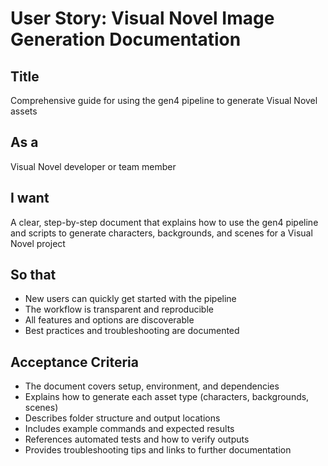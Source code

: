 # User Story: Visual Novel Image Generation Documentation

## Title
Comprehensive guide for using the gen4 pipeline to generate Visual Novel assets

## As a
Visual Novel developer or team member

## I want
A clear, step-by-step document that explains how to use the gen4 pipeline and scripts to generate characters, backgrounds, and scenes for a Visual Novel project

## So that
- New users can quickly get started with the pipeline
- The workflow is transparent and reproducible
- All features and options are discoverable
- Best practices and troubleshooting are documented

## Acceptance Criteria
- The document covers setup, environment, and dependencies
- Explains how to generate each asset type (characters, backgrounds, scenes)
- Describes folder structure and output locations
- Includes example commands and expected results
- References automated tests and how to verify outputs
- Provides troubleshooting tips and links to further documentation
